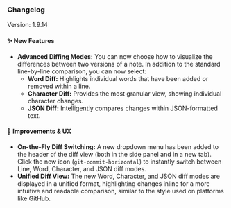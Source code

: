 ### Changelog

Version: 1.9.14
#### ✨ New Features

*   **Advanced Diffing Modes:** You can now choose how to visualize the differences between two versions of a note. In addition to the standard line-by-line comparison, you can now select:
    *   **Word Diff:** Highlights individual words that have been added or removed within a line.
    *   **Character Diff:** Provides the most granular view, showing individual character changes.
    *   **JSON Diff:** Intelligently compares changes within JSON-formatted text.

#### 🎨 Improvements & UX

*   **On-the-Fly Diff Switching:** A new dropdown menu has been added to the header of the diff view (both in the side panel and in a new tab). Click the new icon (`git-commit-horizontal`) to instantly switch between Line, Word, Character, and JSON diff modes.
*   **Unified Diff View:** The new Word, Character, and JSON diff modes are displayed in a unified format, highlighting changes inline for a more intuitive and readable comparison, similar to the style used on platforms like GitHub.
